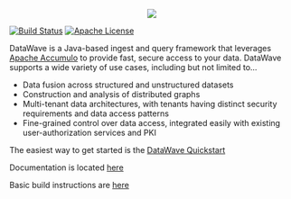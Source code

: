 <p align="center">
   <img src="https://github.com/NationalSecurityAgency/datawave-new/blob/master/datawave-readme.png" /> 
</p>

[![Build Status](https://travis-ci.org/NationalSecurityAgency/datawave.svg?branch=master)](https://travis-ci.org/NationalSecurityAgency/datawave) [![Apache License][li]][ll]

DataWave is a Java-based ingest and query framework that leverages [Apache Accumulo](http://accumulo.apache.org/) to provide fast, secure access to your data. DataWave supports a wide variety of use cases, including but not limited to...

* Data fusion across structured and unstructured datasets
* Construction and analysis of distributed graphs
* Multi-tenant data architectures, with tenants having distinct security requirements and data access patterns
* Fine-grained control over data access, integrated easily with existing user-authorization services and PKI

The easiest way to get started is the [DataWave Quickstart](contrib/datawave-quickstart/README.md)

Documentation is located [here](https://nationalsecurityagency.github.io/datawave/)

Basic build instructions are [here](BUILDME.md)

[li]: http://img.shields.io/badge/license-ASL-blue.svg
[ll]: https://www.apache.org/licenses/LICENSE-2.0
